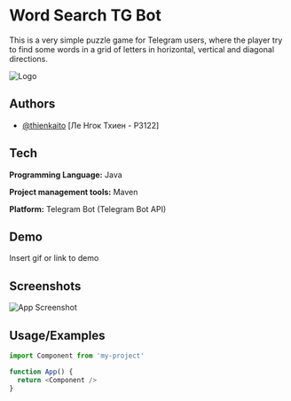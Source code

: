 
# Word Search TG Bot

This is a very simple puzzle game for Telegram users, where the player try to find some words in a grid of letters in horizontal, vertical and diagonal directions.


![Logo](https://github.com/thienkaito/WordSearchTGBot/blob/master/src/logo.png)


## Authors

- [@thienkaito](https://www.github.com/thienkaito) [Ле Нгок Тхиен - P3122]


## Tech

**Programming Language:** Java

**Project management tools:** Maven

**Platform:** Telegram Bot (Telegram Bot API)


## Demo

Insert gif or link to demo


## Screenshots

![App Screenshot](https://via.placeholder.com/468x300?text=App+Screenshot+Here)


## Usage/Examples

```javascript
import Component from 'my-project'

function App() {
  return <Component />
}
```

  